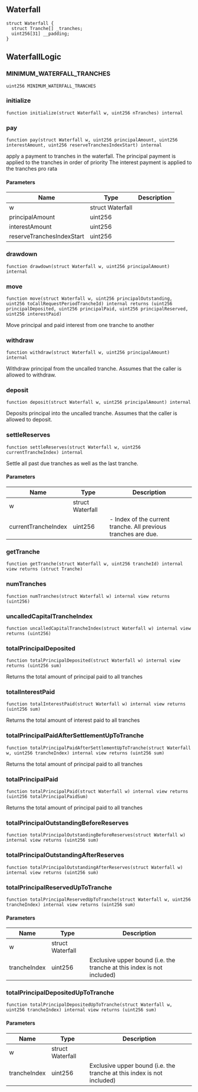 ## Waterfall

```solidity
struct Waterfall {
  struct Tranche[] _tranches;
  uint256[31] __padding;
}
```

## WaterfallLogic

### MINIMUM_WATERFALL_TRANCHES

```solidity
uint256 MINIMUM_WATERFALL_TRANCHES
```

### initialize

```solidity
function initialize(struct Waterfall w, uint256 nTranches) internal
```

### pay

```solidity
function pay(struct Waterfall w, uint256 principalAmount, uint256 interestAmount, uint256 reserveTranchesIndexStart) internal
```

apply a payment to tranches in the waterfall.
        The principal payment is applied to the tranches in order of priority
        The interest payment is applied to the tranches pro rata

#### Parameters

| Name | Type | Description |
| ---- | ---- | ----------- |
| w | struct Waterfall |  |
| principalAmount | uint256 |  |
| interestAmount | uint256 |  |
| reserveTranchesIndexStart | uint256 |  |

### drawdown

```solidity
function drawdown(struct Waterfall w, uint256 principalAmount) internal
```

### move

```solidity
function move(struct Waterfall w, uint256 principalOutstanding, uint256 toCallRequestPeriodTrancheId) internal returns (uint256 principalDeposited, uint256 principalPaid, uint256 principalReserved, uint256 interestPaid)
```

Move principal and paid interest from one tranche to another

### withdraw

```solidity
function withdraw(struct Waterfall w, uint256 principalAmount) internal
```

Withdraw principal from the uncalled tranche.
            Assumes that the caller is allowed to withdraw.

### deposit

```solidity
function deposit(struct Waterfall w, uint256 principalAmount) internal
```

Deposits principal into the uncalled tranche.
            Assumes that the caller is allowed to deposit.

### settleReserves

```solidity
function settleReserves(struct Waterfall w, uint256 currentTrancheIndex) internal
```

Settle all past due tranches as well as the last tranche.

#### Parameters

| Name | Type | Description |
| ---- | ---- | ----------- |
| w | struct Waterfall |  |
| currentTrancheIndex | uint256 | - Index of the current tranche. All previous tranches are due. |

### getTranche

```solidity
function getTranche(struct Waterfall w, uint256 trancheId) internal view returns (struct Tranche)
```

### numTranches

```solidity
function numTranches(struct Waterfall w) internal view returns (uint256)
```

### uncalledCapitalTrancheIndex

```solidity
function uncalledCapitalTrancheIndex(struct Waterfall w) internal view returns (uint256)
```

### totalPrincipalDeposited

```solidity
function totalPrincipalDeposited(struct Waterfall w) internal view returns (uint256 sum)
```

Returns the total amount of principal paid to all tranches

### totalInterestPaid

```solidity
function totalInterestPaid(struct Waterfall w) internal view returns (uint256 sum)
```

Returns the total amount of interest paid to all tranches

### totalPrincipalPaidAfterSettlementUpToTranche

```solidity
function totalPrincipalPaidAfterSettlementUpToTranche(struct Waterfall w, uint256 trancheIndex) internal view returns (uint256 sum)
```

Returns the total amount of principal paid to all tranches

### totalPrincipalPaid

```solidity
function totalPrincipalPaid(struct Waterfall w) internal view returns (uint256 totalPrincipalPaidSum)
```

Returns the total amount of principal paid to all tranches

### totalPrincipalOutstandingBeforeReserves

```solidity
function totalPrincipalOutstandingBeforeReserves(struct Waterfall w) internal view returns (uint256 sum)
```

### totalPrincipalOutstandingAfterReserves

```solidity
function totalPrincipalOutstandingAfterReserves(struct Waterfall w) internal view returns (uint256 sum)
```

### totalPrincipalReservedUpToTranche

```solidity
function totalPrincipalReservedUpToTranche(struct Waterfall w, uint256 trancheIndex) internal view returns (uint256 sum)
```

#### Parameters

| Name | Type | Description |
| ---- | ---- | ----------- |
| w | struct Waterfall |  |
| trancheIndex | uint256 | Exclusive upper bound (i.e. the tranche at this index is not included) |

### totalPrincipalDepositedUpToTranche

```solidity
function totalPrincipalDepositedUpToTranche(struct Waterfall w, uint256 trancheIndex) internal view returns (uint256 sum)
```

#### Parameters

| Name | Type | Description |
| ---- | ---- | ----------- |
| w | struct Waterfall |  |
| trancheIndex | uint256 | Exclusive upper bound (i.e. the tranche at this index is not included) |

